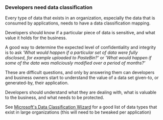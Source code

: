 ### Developers need data classification

Every type of data that exists in an organization, especially the data that is consumed by applications, needs to have a data classification mapping.

Developers should know if a particular piece of data is sensitive, and what value it holds for the business.

A good way to determine the expected level of confidentiality and integrity is to ask _'What would happen if a particular set of data were fully disclosed, for example uploaded to PasteBin?'_  or _'What would happen if some of the data was maliciously modified over a period of months?'_

These are difficult questions, and only by answering them can developers and business owners start to understand the value of a data set given-to, or generated-by, their application.

Developers should understand what they are dealing with, what is valuable to the business, and what needs to be protected.

See [Microsoft's Data Classification Wizard](https://www.microsoft.com/security/data) for a good list of data types that exist in large organizations (this will need to be tweaked per application)


